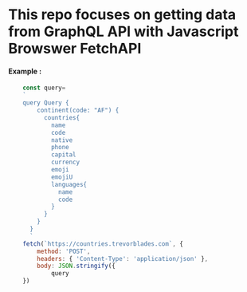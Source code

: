 # This repo focuses on getting data from GraphQL API with Javascript Browswer FetchAPI


#### Example :

```js
    const query=
    `
    query Query {
        continent(code: "AF") {
          countries{
            name
            code
            native
            phone
            capital
            currency
            emoji
            emojiU
            languages{
              name
              code
            }
          }
        }
      }
      `
    fetch(`https://countries.trevorblades.com`, {
        method: 'POST',
        headers: { 'Content-Type': 'application/json' },
        body: JSON.stringify({
            query
    })

```
